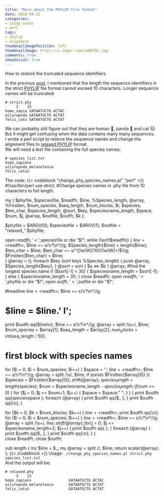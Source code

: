 ```yaml
---
title: "More about the PHYLIP file format"
date: 2018-09-21
categories:
- study_notes
- perl
tags:
- phylip
- alignment
thumbnailImagePosition: left
thumbnailImage: https://i.imgur.com/ooNET01.jpg
comments: true
showSocial: true
---
```


How to restore the truncated sequence identifiers.
<!--more-->


In the previous [post](/2018/09/using-biopython-to-concatenate-aligned-sequences-with-the-same-name/), I mentioned that the length the sequence identifiers in the strict [PHYLIP](http://biopython.org/DIST/docs/tutorial/Tutorial.html#htoc75) file format cannot exceed 10 characters. Longer sequence names will be truncated:
```
# strict.phy
     3    15
homo_sapie GATAATGCTG ACTAC
ailuropoda GATAATGCTG ACTAT
felis_catu GATAATGCTG ACTAT
```
We can probably still figure out that they are human 👶, panda 🐼 and cat 🐱. But it might get confusing when the data contains many many sequences. <br>
I wrote a perl script to restore the sequence names and change the alignment files to [relaxed PHYLIP](https://biopython.org/wiki/AlignIO) format. <br>
We will need a text file containing the full species names:
```
# species_list.txt
homo_sapiens
ailuropoda_melanoleuca
felis_catus
```
The code:
{{< codeblock "change_phy_species_names.pl"  "perl" >}}
#!/usr/bin/perl
use strict;
#Change species names in .phy file from 10 characters to full length.

my ( $phyfile, $speciesfile, $readfh, $line, %Species_length, @array, %Firstten,
   $num_species, $seq_length, $num_blocks, $i, $species, $ten_char, $species_length, 
   @sort, $key, $speciesname_length, $space, $num, $j, @array, $outfile, $outfh, $k
);

$phyfile = $ARGV[0];
$speciesfile = $ARGV[1];
$outfile = "relaxed_".$phyfile;

open $readfh,'<',$speciesfile or die "$!";
while (!eof($readfh)) {
    $line = <$readfh>;
    $line =~ s/\r?\n*//g;
    $Species_length{$line} = length($line);
    $ten_char = $line;
    $ten_char =~ s/^([\w\W]{10})[\w\W]+/$1/g;
    $Firstten{$ten_char} = $line;   
}
@array = ();
foreach $key (sort keys %Species_length) {
    push @array, $Species_length{$key};
}
@sort = sort { $a <=> $b } @array;
#find the longest species name
if ($sort[-1] < 30) {
    $speciesname_length = $sort[-1]; 
} else {
    $speciesname_length = 30;
}
close $readfh;
open $readfh,'<',$phyfile or die "$!";
open $outfh,'>',$outfile or die "$!";

#headline
$line = <$readfh>;
$line =~ s/\r?\n*//g;
# $line = $line.'        I';
print $outfh qq{$line\n};
$line =~ s/\r?\n*//g;
@array = split /\s+/, $line;
$num_species = $array[1];
$seq_length = $array[2];
$num_blocks = int ($seq_length / 50);

# first block with species names
for ($i = 0; $i < $num_species; $i++) {
    $space = '';
    $line = <$readfh>;
    $line =~ s/\r?\n*//g;
    @array = split /\s/, $line;
    if (exists $Firstten{$array[0]} ){
        $species = $Firstten{$array[0]};
        shift(@array);
        $species_length = length($species);
        $num = $speciesname_length - $species_length;
        if ($num >= 0) {
            for ($j = 0; $j <= $num+1; $j++) {
                $space = $space." ";
            }
        }
    }
    print $outfh qq{$species$space };
    foreach (@array) {
        print $outfh qq{$_ };
    }
    print $outfh qq{\n};
}
    
for ($k = 0; $k < $num_blocks; $k++) {
    $line = <$readfh>;
    print $outfh qq{\n};
    for ($i = 0; $i < $num_species; $i++) {
        $line = <$readfh>;
        $line =~ s/\r?\n*//g;
        @array = split /\s+/, $line;
        shift(@array);
        for ($j = 0; $j <= $speciesname_length+2; $j++) {
            print $outfh qq{ };
        }
        foreach (@array) {
            print $outfh qq{$_ };
        }
        print $outfh qq{\n};
    }
}   
close $readfh;
close $outfh;

sub length {
    my $line = $_;
    my @array = split //, $line;
    return scalar(@array);
};
{{< /codeblock >}}
Usage: `./change_phy_species_names.pl strict.phy species_list.txt` <br>
And the output will be:
```
# relaxed.phy
     3    15
homo_sapiens                 GATAATGCTG ACTAC
ailuropoda_melanoleuca       GATAATGCTG ACTAT
felis_catus                  GATAATGCTG ACTAT
```

